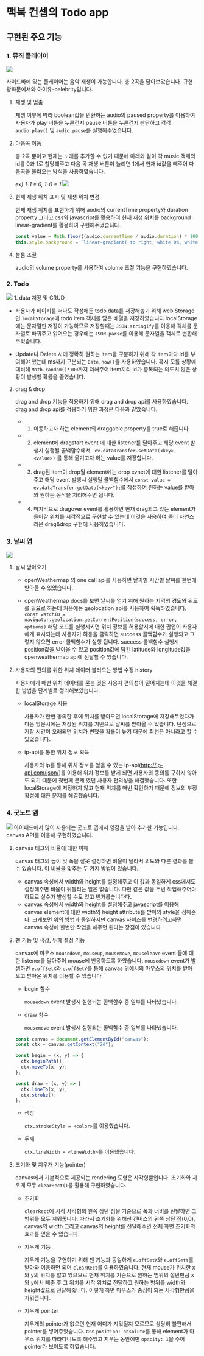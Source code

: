 # 맥북 컨셉의 Todo app

## 구현된 주요 기능

### 1. 뮤직 플레이어

<image src="./image/readme/audio2.gif" />

사이드바에 있는 플레이어는 음악 재생이 가능합니다. 총 2곡을 담아보았습니다. 규현-광화문에서와 아이유-celebrity입니다.

1.  재생 및 멈춤

    재생 여부에 따라 boolean값을 반환하는 audio의 paused property를 이용하여 사용자가 play 버튼을 누른건지 pause 버튼을 누른건지 판단하고 각각 `audio.play()` 및 `audio.pause`를 실행해주었습니다.

2.  다음곡 이동

    총 2곡 뿐이고 현재는 노래를 추가할 수 없기 때문에 아래와 같이 각 music 객체의 id를 0과 1로 할당해주고 다음 곡 재생 버튼이 눌리면 1에서 현재 id값을 빼주어 다음곡을 불러오는 방식을 사용하였습니다.

    _ex) 1-1 = 0, 1-0 = 1_
    <image src='./image/readme/audio1.png' />

3.  현재 재생 위치 표시 및 재생 위치 변경

    현재 재생 위치를 표현하기 위해 audio의 currentTime property와 duration property 그리고 css와 javascript를 활용하여 현재 재생 위치를 background linear-gradient를 활용하여 구현해주었습니다.

    ```javascript
    const value = Math.floor((audio.currentTime / audio.duration) * 100);
    this.style.background = `linear-gradient( to right, white 0%, white ${value}%, #545454 ${value}%, #545454 100%)`;
    ```

4.  볼륨 조절

    audio의 volume property를 사용하여 volume 조절 기능을 구현하였습니다.

### 2. Todo

<image src="./image/readme/todo1.gif" />
1. data 저장 및 CRUD

- 사용자가 페이지를 떠나도 작성해둔 todo data를 저장해놓기 위해 web Storage인 `localStorage`에 todo item 객체를 담은 배열을 저장하였습니다 localStorage에는 문자열만 저장이 가능하므로 저장할때는 `JSON.stringify`를 이용해 객체를 문자열로 바꿔주고 읽어오는 경우에는 `JSON.parse`를 이용해 문자열을 객체로 변환해주었습니다.

- Update나 Delete 시에 정확히 원하는 item을 구분하기 위해 각 item마다 id를 부여해야 했는데 ms까지 구분되는 `Date.now()`을 사용하였습니다. 혹시 모를 상황에 대비해 `Math.random()*100`까지 더해주어 item끼리 id가 중복되는 의도치 않은 상황이 발생할 확률을 줄였습니다.

2. drag & drop

   drag and drop 기능을 적용하기 위해 drag and drop api를 사용하였습니다. drag and drop api를 적용하기 위한 과정은 다음과 같았습니다.

   - 1. 이동하고자 하는 element의 draggable property를 true로 해줍니다.
   - 2. element에 dragstart event 에 대한 listener를 달아주고 해당 event 발생시 실행될 콜백함수에서 ` ev.dataTransfer.setData(<key>, <value>)` 를 통해 옮기고자 하는 value를 저장합니다.
   - 3. drag된 item이 drop될 element에는 drop evnet에 대한 listener를 달아주고 해당 event 발생시 실행될 콜백함수에서 `const value = ev.dataTransfer.getData(<key>");`를 작성하여 원하는 value를 받아와 원하는 동작을 처리해주면 됩니다.
   - 4. 마지막으로 dragover event를 활용하면 현재 drag되고 있는 element가 들어갈 위치를 시각적으로 구현할 수 있는데 이것을 사용하여 좀더 자연스러운 drag&drop 구현에 사용하였습니다.

### 3. 날씨 앱

<image src="./image/readme/weather1.png" />

1. 날씨 받아오기

   - openWeathermap 의 one call api를 사용하면 날짜별 시간별 날씨를 한번에 받아올 수 있었습니다.

   - openWeathermap docs를 보면 날씨를 얻기 위해 원하는 지역의 경도와 위도를 필요로 하는데 처음에는 geolocation api를 사용하여 획득하였습니다.
     `const watchID = navigator.geolocation.getCurrentPosition(success, error, options)`
     해당 코드를 실행시키면 위치 정보를 허용할지에 대한 팝업이 사용자에게 표시되는데 사용자가 허용을 클릭하면 success 콜백함수가 실행되고 그렇지 않으면 error 콜백함수가 실행 됩니다. success 콜백함수 실행시 position값을 받아올 수 있고 position값에 담긴 latitude와 longitude값을 openweathermap api에 전달할 수 있습니다.

2. 사용자의 편의를 위한 위치 데이터 불러오는 방법 수정 history

   사용자에게 매번 위치 데이터를 묻는 것은 사용자 편의성이 떨어지는데 이것을 해결한 방법을 단계별로 정리해보았습니다.

   - localStorage 사용

     사용자가 한번 동의한 후에 위치를 받아오면 localStorage에 저장해두었다가 다음 방문시에는 저장된 위치를 기반으로 날씨를 받아올 수 있습니다. 단점으로 저장 시간이 오래되면 위치가 변했을 확률이 높기 때문에 최선은 아니라고 할 수 있었습니다.

   - ip-api를 통한 위치 정보 획득

     사용자의 ip를 통해 위치 정보를 얻을 수 있는 ip-api(http://ip-api.com/json/)를 이용해 위치 정보를 받게 되면 사용자의 동의를 구하지 않아도 되기 때문에 첫번째 문제 였던 사용자 편의성을 해결했습니다. 또한 localStorage에 저장하지 않고 현재 위치를 매번 확인하기 때문에 정보의 부정확성에 대한 문제를 해결했습니다.

### 4. 굿노트 앱

<image src="./image/readme/paint1.gif" />
아이패드에서 많이 사용되는 굿노트 앱에서 영감을 받아 추가한 기능입니다. canvas API를 이용해 구현하였습니다.

1. canvas 태그의 비율에 대한 이해

   canvas 태그의 높이 및 폭을 잘못 설정하면 비율이 달라서 의도와 다른 결과를 볼 수 있습니다.
   이 비율을 맞추는 두 가지 방법이 있습니다.

   - canvas 속성에서 width와 height를 설정해주고 이 값과 동일하게 css에서도 설정해주면 비율이 뒤틀리는 일은 없습니다. 다만 같은 값을 두번 작업해주어야 하므로 실수가 발생할 수도 있고 번거롭습니다다.
   - canvas 속성에서 width와 height를 설정해주고 javascript를 이용해 canvas element에 대한 width와 height attribute를 받아와 style을 정해준다. 크게보면 위의 방법과 동일하지만 canvas 사이즈를 변경하려고하면 canvas 속성에 한번만 작업을 해주면 된다는 장점이 있습니다.

2. 펜 기능 및 색상, 두께 설정 기능

   canvas에 마우스 `mousedown`, `mouseup`, `mousemove`, `mouseleave` event 들에 대한 listener를 달아주어 mouse에 반응하도록 하였습니다. `mousedown` event가 발생하면 `e.offSetX`와 `e.offSetY`를 통해 canvas 위에서의 마우스의 위치를 받아 오고 받아온 위치를 이용할 수 있습니다.

   - begin 함수

     `mousedown` event 발생시 실행되는 콜백함수 중 일부를 나타냈습니다.

   - draw 함수

     `mousemove` event 발생시 실행되는 콜백함수 중 일부를 나타냈습니다.

   ```javascript
   const canvas = document.getElementById("canvas");
   const ctx = canvas.getContext("2d");

   const begin = (x, y) => {
     ctx.beginPath();
     ctx.moveTo(x, y);
   };

   const draw = (x, y) => {
     ctx.lineTo(x, y);
     ctx.stroke();
   };
   ```

   - 색상

     `ctx.strokeStyle = <color>`를 이용했습니다.

   - 두께

     `ctx.lineWidth = <lineWidth>`를 이용했습니다.

3. 초기화 및 지우개 기능(pointer)

   canvas에서 기본적으로 제공되는 rendering 도형은 사각형뿐입니다. 초기화와 지우개 모두 `clearRect()`를 활용해 구현하였습니다.

   - 초기화

     `clearRect`에 시작 사각형의 왼쪽 상단 점을 기준으로 폭과 너비를 전달하면 그 범위를 모두 지워줍니다. 따라서 초기화를 위해선 캔버스의 왼쪽 상단 점(0,0), canvas의 width 그리고 canvas의 height를 전달해주면 전체 화면 초기화의 효과를 얻을 수 있습니다.

   - 지우개 기능

     지우개 기능을 구현하기 위해 펜 기능과 동일하게 `e.offSetX`와 `e.offSetY`를 받아와 이용하면 되며 `clearRect`를 이용하였습니다. 현재 mouse가 위치한 x와 y의 위치를 알고 있으므로 현재 위치를 기준으로 원하는 범위의 절반만큼 x와 y에서 빼준 후 그 위치를 시작 위치로 전달하고 원하는 범위를 width와 height값으로 전달해줍니다. 이렇게 하면 마우스가 중심이 되는 사각형만큼을 지워줍니다.

   - 지우개 pointer

     지우개의 pointer가 없으면 현재 어디가 지워질지 모르므로 상당히 불편해서 pointer를 넣어주었습니다. css `position: absolute`를 통해 element가 마우스 위치를 따라다니도록 해주었고 지우는 동안에만 `opacity: 1`을 주어 pointer가 보이도록 하였습니다.
